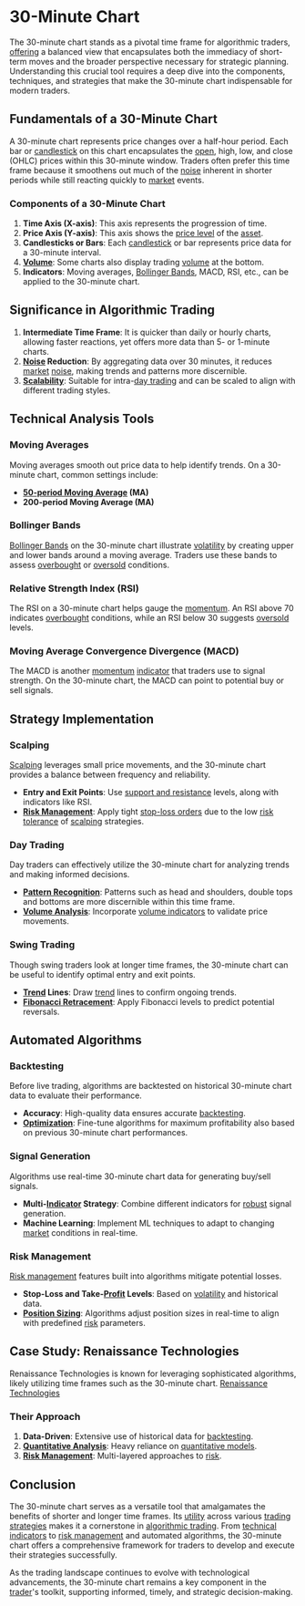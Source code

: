 # 30-Minute Chart

The 30-minute chart stands as a pivotal time frame for algorithmic traders, [offering](../o/offering.md) a balanced view that encapsulates both the immediacy of short-term moves and the broader perspective necessary for strategic planning. Understanding this crucial tool requires a deep dive into the components, techniques, and strategies that make the 30-minute chart indispensable for modern traders.

## Fundamentals of a 30-Minute Chart

A 30-minute chart represents price changes over a half-hour period. Each bar or [candlestick](../c/candlestick.md) on this chart encapsulates the [open](../o/open.md), high, low, and close (OHLC) prices within this 30-minute window. Traders often prefer this time frame because it smoothens out much of the [noise](../n/noise.md) inherent in shorter periods while still reacting quickly to [market](../m/market.md) events.

### Components of a 30-Minute Chart

1. **Time Axis (X-axis)**: This axis represents the progression of time.
2. **Price Axis (Y-axis)**: This axis shows the [price level](../p/price_level.md) of the [asset](../a/asset.md).
3. **Candlesticks or Bars**: Each [candlestick](../c/candlestick.md) or bar represents price data for a 30-minute interval.
4. **[Volume](../v/volume.md)**: Some charts also display trading [volume](../v/volume.md) at the bottom.
5. **Indicators**: Moving averages, [Bollinger Bands](../b/bollinger_bands.md), MACD, RSI, etc., can be applied to the 30-minute chart.

## Significance in Algorithmic Trading

1. **Intermediate Time Frame**: It is quicker than daily or hourly charts, allowing faster reactions, yet offers more data than 5- or 1-minute charts.
2. **[Noise](../n/noise.md) Reduction**: By aggregating data over 30 minutes, it reduces [market](../m/market.md) [noise](../n/noise.md), making trends and patterns more discernible.
3. **[Scalability](../s/scalability.md)**: Suitable for intra-[day trading](../d/day_trading.md) and can be scaled to align with different trading styles.

## Technical Analysis Tools

### Moving Averages

Moving averages smooth out price data to help identify trends. On a 30-minute chart, common settings include:
- **[50-period Moving Average](../1/50-period_moving_average.md) (MA)**
- **200-period Moving Average (MA)**

### Bollinger Bands

[Bollinger Bands](../b/bollinger_bands.md) on the 30-minute chart illustrate [volatility](../v/volatility.md) by creating upper and lower bands around a moving average. Traders use these bands to assess [overbought](../o/overbought.md) or [oversold](../o/oversold.md) conditions.

### Relative Strength Index (RSI)

The RSI on a 30-minute chart helps gauge the [momentum](../m/momentum.md). An RSI above 70 indicates [overbought](../o/overbought.md) conditions, while an RSI below 30 suggests [oversold](../o/oversold.md) levels.

### Moving Average Convergence Divergence (MACD)

The MACD is another [momentum](../m/momentum.md) [indicator](../i/indicator.md) that traders use to signal strength. On the 30-minute chart, the MACD can point to potential buy or sell signals.

## Strategy Implementation

### Scalping

[Scalping](../s/scalping.md) leverages small price movements, and the 30-minute chart provides a balance between frequency and reliability.
- **Entry and Exit Points**: Use [support and resistance](../s/support_and_resistance.md) levels, along with indicators like RSI.
- **[Risk Management](../r/risk_management.md)**: Apply tight [stop-loss orders](../s/stop-loss_orders.md) due to the low [risk tolerance](../r/risk_tolerance.md) of [scalping](../s/scalping.md) strategies.

### Day Trading

Day traders can effectively utilize the 30-minute chart for analyzing trends and making informed decisions.
- **[Pattern Recognition](../p/pattern_recognition.md)**: Patterns such as head and shoulders, double tops and bottoms are more discernible within this time frame.
- **[Volume Analysis](../v/volume_analysis.md)**: Incorporate [volume indicators](../v/volume_indicators.md) to validate price movements.

### Swing Trading

Though swing traders look at longer time frames, the 30-minute chart can be useful to identify optimal entry and exit points.
- **[Trend](../t/trend.md) Lines**: Draw [trend](../t/trend.md) lines to confirm ongoing trends.
- **[Fibonacci Retracement](../f/fibonacci_retracement.md)**: Apply Fibonacci levels to predict potential reversals.

## Automated Algorithms

### Backtesting

Before live trading, algorithms are backtested on historical 30-minute chart data to evaluate their performance.
- **Accuracy**: High-quality data ensures accurate [backtesting](../b/backtesting.md).
- **[Optimization](../o/optimization.md)**: Fine-tune algorithms for maximum profitability also based on previous 30-minute chart performances.

### Signal Generation

Algorithms use real-time 30-minute chart data for generating buy/sell signals.
- **Multi-[Indicator](../i/indicator.md) Strategy**: Combine different indicators for [robust](../r/robust.md) signal generation.
- **Machine Learning**: Implement ML techniques to adapt to changing [market](../m/market.md) conditions in real-time.

### Risk Management

[Risk management](../r/risk_management.md) features built into algorithms mitigate potential losses.
- **Stop-Loss and Take-[Profit](../p/profit.md) Levels**: Based on [volatility](../v/volatility.md) and historical data.
- **[Position Sizing](../p/position_sizing.md)**: Algorithms adjust position sizes in real-time to align with predefined [risk](../r/risk.md) parameters.

## Case Study: Renaissance Technologies

Renaissance Technologies is known for leveraging sophisticated algorithms, likely utilizing time frames such as the 30-minute chart. [Renaissance Technologies](https://www.rentec.com/)

### Their Approach

1. **Data-Driven**: Extensive use of historical data for [backtesting](../b/backtesting.md).
2. **[Quantitative Analysis](../q/quantitative_analysis.md)**: Heavy reliance on [quantitative models](../q/quantitative_models.md).
3. **[Risk Management](../r/risk_management.md)**: Multi-layered approaches to [risk](../r/risk.md).

## Conclusion

The 30-minute chart serves as a versatile tool that amalgamates the benefits of shorter and longer time frames. Its [utility](../u/utility.md) across various [trading strategies](../t/trading_strategies.md) makes it a cornerstone in [algorithmic trading](../a/algorithmic_trading.md). From [technical indicators](../t/technical_indicators.md) to [risk management](../r/risk_management.md) and automated algorithms, the 30-minute chart offers a comprehensive framework for traders to develop and execute their strategies successfully. 

As the trading landscape continues to evolve with technological advancements, the 30-minute chart remains a key component in the [trader](../t/trader.md)'s toolkit, supporting informed, timely, and strategic decision-making.